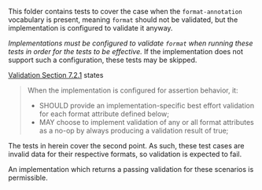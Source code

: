 This folder contains tests to cover the case when the `format-annotation` vocabulary is present, meaning `format` should not be validated, but the implementation is configured to validate it anyway.

_Implementations must be configured to validate `format` when running these tests in order for the tests to be effective._  If the implementation does not support such a configuration, these tests may be skipped.

<!-- we'll need to update this link when draft/next is published -->
[Validation Section 7.2.1](https://json-schema.org/draft/2020-12/json-schema-validation#section-7.2.1) states

> When the implementation is configured for assertion behavior, it:
>
> - SHOULD provide an implementation-specific best effort validation for each format attribute defined below;
> - MAY choose to implement validation of any or all format attributes as a no-op by always producing a validation result of true;

The tests in herein cover the second point.  As such, these test cases are invalid data for their respective formats, so validation is expected to fail.

An implementation which returns a passing validation for these scenarios is permissible.